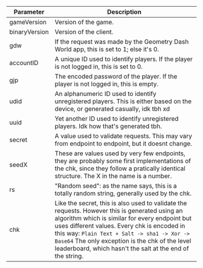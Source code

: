 |Parameter|Description|
|-|-|
gameVersion | Version of the game.
binaryVersion | Version of the client.
gdw | If the request was made by the Geometry Dash World app, this is set to 1; else it's 0.
accountID | A unique ID used to identify players. If the player is not logged in, this is set to 0.
gjp | The encoded password of the player. If the player is not logged in, this is empty.
udid | An alphanumeric ID used to identify unregistered players. This is either based on the device, or generated casually, idk tbh xd
uuid | Yet another ID used to identify unregistered players. Idk how that's generated tbh.
secret | A value used to validate requests. This may vary from endpoint to endpoint, but it doesnt change.
seedX | These are values used by very few endpoints, they are probably some first implementations of the chk, since they follow a pratically identical structure. The X in the name is a number.
rs | "Random seed": as the name says, this is a totally random string, generally used by the chk.
chk | Like the secret, this is also used to validate the requests. However this is generated using an algorithm which is similar for every endpoint but uses different values. Every chk is encoded in this way: `Plain Text + Salt -> sha1 -> Xor -> Base64` The only exception is the chk of the level leaderboard, which hasn't the salt at the end of the string.
